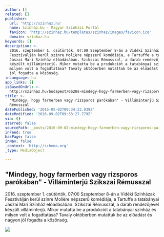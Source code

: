 ```yaml
---
author: []
related: []
publisher:
  url: 'http://szinhaz.hu'
  name: Színház.hu - Magyar Színházi Portál
  favicon: 'http://szinhaz.hu/templates/szinhaz/images/favicon.ico'
  domain: szinhaz.hu
keywords: []
description: >-
  2016. szeptember 1. csütörtök, 07:00 Szeptember 8-án a Vidéki Színházak
  Fesztiválján kerül színre Molière népszerű komédiája, a Tartuffe a tatabányai
  Jászai Mari Színház előadásában. Szikszai Rémusszal, a darab rendezőjével
  készült villáminterjú. Mikor mutatta be a produkciót a tatabányai színház és
  milyen volt a fogadtatása? Tavaly októberben mutattuk be az előadást és nagyon
  jól fogadta a közönség.
inLanguage: hu
app_links: []
isBasedOnUrl: >-
  http://szinhaz.hu/budapest/66288-mindegy-hogy-farmerben-vagy-rizsporos-parokaban-villaminterju-szikszai-remusszal
title: >-
  "Mindegy, hogy farmerben vagy rizsporos parókában" - Villáminterjú Szikszai
  Rémusszal
datePublished: '2016-09-02T09:34:22.039Z'
dateModified: '2016-09-02T09:33:27.779Z'
via: {}
starred: false
sourcePath: _posts/2016-09-02-mindegy-hogy-farmerben-vagy-rizsporos-parokaban-villami.md
inFeed: true
hasPage: false
inNav: false
_context: 'http://schema.org'
_type: MediaObject

---
```

<article style=""><h1>"Mindegy, hogy farmerben vagy rizsporos parókában" - Villáminterjú Szikszai Rémusszal</h1><p>2016. szeptember 1. csütörtök, 07:00 Szeptember 8-án a Vidéki Színházak Fesztiválján kerül színre Molière népszerű komédiája, a Tartuffe a tatabányai Jászai Mari Színház előadásában. Szikszai Rémusszal, a darab rendezőjével készült villáminterjú. Mikor mutatta be a produkciót a tatabányai színház és milyen volt a fogadtatása? Tavaly októberben mutattuk be az előadást és nagyon jól fogadta a közönség.</p><img src="http://szinhaz.hu/images/aktualis/2016/08_aug/08_30/tartuffe_2.jpg" /></article>